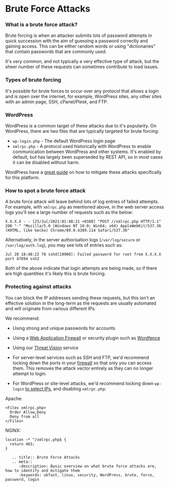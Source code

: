# Brute Force Attacks

### What is a brute force attack?

Brute forcing is when an attacker submits lots of password attempts in quick succession with the aim of guessing a password correctly and gaining access. This can be either random words or using "dictionaries" that contain passwords that are commonly used.

It's very common, and not typically a very effective type of attack, but the sheer number of these requests can sometimes contribute to load issues.

### Types of brute forcing

It's possible for brute forces to occur over any protocol that allows a login and is open over the internet, for example, WordPress sites, any other sites with an admin page, SSH, cPanel/Plesk, and FTP.

### WordPress

WordPress is a common target of these attacks due to it's popularity. On WordPress, there are two files that are typically targeted for brute forcing:

- `wp-login.php` - The default WordPress login page
- `xmlrpc.php` - A protocol used historically with WordPress to enable communication between WordPress and other systems. It's enabled by default, but has largely been superseded by REST API, so in most cases it can be disabled without harm.

WordPress have a [great guide](https://wordpress.org/support/article/brute-force-attacks/) on how to mitigate these attacks specifically for this platform.

### How to spot a brute force attack

A brute force attack will leave behind lots of log entries of failed attempts. For example, with `xmlrpc.php` as mentioned above, in the web server access logs you'll see a large number of requests such as the below:

```console
X.X.X.X - - [25/Jul/2021:01:48:21 +0100] "POST //xmlrpc.php HTTP/1.1" 200 "-" "Mozilla/5.0 (Windows NT 10.0; Win64; x64) AppleWebKit/537.36 (KHTML, like Gecko) Chrome/89.0.4389.114 Safari/537.36"
```

Alternatively, in the server authorisation logs (`/var/log/secure` or `/var/log/auth.log`), you may see lots of entries such as:

```console
Jul 28 18:48:22 78 sshd[19900]: Failed password for root from X.X.X.X port 47894 ssh2
```

Both of the above indicate that login attempts are being made, so if there are high quantities it's likely this is brute forcing.

### Protecting against attacks

You can block the IP addresses sending these requests, but this isn't an effective solution in the long-term as the requests are usually automated and will originate from various different IPs.

We recommend:

- Using strong and unique passwords for accounts

- Using a [Web Application Firewall](/security/webapplicationfirewall/index) or security plugin such as [Wordfence](https://www.wordfence.com/)

- Using our [Threat Vision](https://www.ukfast.co.uk/intrusion-detection-response.html) service

- For server-level services such as SSH and FTP, we'd recommend locking down the ports in your [firewall](https://docs.ukfast.co.uk/network/firewalls/index.html) so that only you can access them. This removes the attack vector entirely as they can no longer attempt to login.

- For WordPress or site-level attacks, we'd recommend locking down `wp-login` [to select IPs](https://wordpress.org/support/article/brute-force-attacks/#limit-access-to-wp-login-php-by-ip), and disabling `xmlrpc.php`:

Apache:

```console
<Files xmlrpc.php>
  Order Allow,Deny
  Deny from all
</Files>
```

NGINX:

```console
location ~* ^/xmlrpc.php$ {
  return 403;
}
```

```eval_rst
   .. title:: Brute Force Attacks
   .. meta::
      :description: Basic overview on what brute force attacks are, how to identify and mitigate them
      :keywords: ukfast, linux, security, WordPress, brute, force, password, login
```
